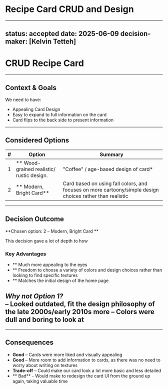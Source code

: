 # Recipe Card CRUD and Design

---
status: accepted
date: 2025-06-09
decision-maker:  [Kelvin Tetteh]
---
# CRUD Recipe Card


---

## Context & Goals

We need to have:

* Appealing Card Design
* Easy to expand to full information on the card
* Card flips to the back side to present information

---

## Considered Options

|   #   | Option                                                | Summary                                                                                                            |
| :---: | ----------------------------------------------------- | ------------------------------------------------------------------------------------------------------------------ |
|   1   | ** Wood-grained realistic/ rustic design.             |  "Coffee" / age-based design of card*         
|   2   | ** Modern, Bright Card**                              | Card based on using fall colors, and focuses on more cartoony/simple design choices rather than                                                                        realistic               

---

## Decision Outcome

**Chosen option: 2 – Modern, Bright Card **

This decision gave a lot of depth to how 

### Key Advantages

* ** Much more appealing to the eyes
* ** Freedom to choose a variety of colors and design choices rather than looking to find specific textures
* ** Matches the initial design of the home page

*Why not Option 1?*   
– Looked outdated, fit the design philosophy of the late 2000s/early 2010s more
– Colors were dull and boring to look at
- 

---

## Consequences

* **Good** –  Cards were more liked and visually appealing
* **Good** – More room to add information to cards, as there was no need to worry about writing on textures
* **Trade-off** – Could make our card look a lot more basic and less detailed
* ** Bad** - Would make to redesign the card UI from the ground up again, taking valuable time





